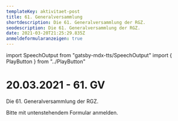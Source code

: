 ```yaml
---
templateKey: aktivitaet-post
title: 61. Generalversammlung
shortdescription: Die 61. Generalversammlung der RGZ.
seodescription: Die 61. Generalversammlung der RGZ.
date: 2021-03-20T21:25:29.835Z
anmeldeformularanzeigen: true
---
```

import SpeechOutput from "gatsby-mdx-tts/SpeechOutput"
import { PlayButton } from "../PlayButton"

<SpeechOutput id="aktivitaet-gv-61" customPlayButton={PlayButton}>

# 20.03.2021 - 61. GV

Die 61. Generalversammlung der RGZ.

Bitte mit untenstehendem Formular anmelden.

</SpeechOutput>